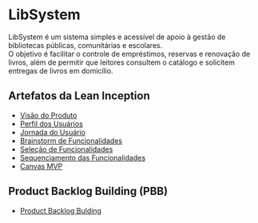 # LibSystem

LibSystem é um sistema simples e acessível de apoio à gestão de bibliotecas públicas, comunitárias e escolares.  
O objetivo é facilitar o controle de empréstimos, reservas e renovação de livros, além de permitir que leitores consultem o catálogo e solicitem entregas de livros em domicílio.

## Artefatos da Lean Inception

- [Visão do Produto](docs/1-visao-do-produto.md)
- [Perfil dos Usuários](docs/2-perfil-dos-usuarios.md)
- [Jornada do Usuário](docs/3-jornada-do-usuario.md)
- [Brainstorm de Funcionalidades](docs/4-feature-brainstorm.md)
- [Seleção de Funcionalidades](docs/5-feature-selection.md)
- [Sequenciamento das Funcionalidades](docs/6-feature-sequencer.md)
- [Canvas MVP](docs/7-canvas-mvp.md)

## Product Backlog Building (PBB)
- [Product Backlog Bulding](CANVAS_PBB.md)
